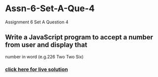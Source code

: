 # Assn-6-Set-A-Que-4
Assignment 6 Set A Question 4
## Write a JavaScript program to accept a number from user and display that
number in word (e.g.226 Two Two Six)
### [click here for live solution](https://sandesh-at-git.github.io/Assn-6-Set-A-Que-4/)
